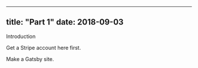 

---
title: "Part 1"
date: 2018-09-03
---

Introduction 

Get a Stripe account here first.

Make a Gatsby site.
